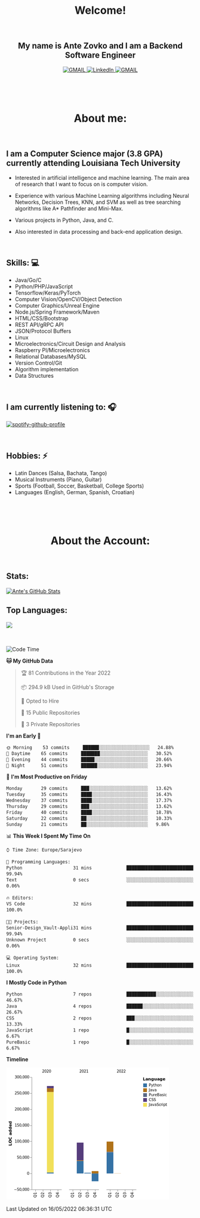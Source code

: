 
<h1 align="center"> Welcome!</h1>
<br>

<h2 align="center">My name is Ante Zovko and I am a Backend Software Engineer</h2> 

<p align= "center">
  <a href="https://mail.google.com/mail/u/0/?view=cm&fs=1&to=antezovko.az@gmail.com&tf=1">
      <img alt="GMAIL" src="https://img.shields.io/badge/Email-Contact-darkred?style=for-the-badge&logo=gmail&labelColor=grey&logoColor=white" />
    </a>
 <a href="https://www.linkedin.com/in/antezovko/">
      <img alt="LinkedIn" src="https://img.shields.io/badge/LinkedIn-Connect-Blue?style=for-the-badge&logo=LinkedIn" />
    </a>
   <a href="https://www.facebook.com/ZovkoAntee/">
      <img alt="GMAIL" src="https://img.shields.io/badge/Facebook-Add%20Friend-darkblue?style=for-the-badge&logo=Facebook&logoColor=white" />
    </a>

  </p>

<br>
<br>
<br>

<h1 align="center">About me:</h1>

<br>

## I am a Computer Science major (3.8 GPA) currently attending Louisiana Tech University
  - Interested in artificial intelligence and machine learning. The main area of research that I want to focus on is computer vision. 

  - Experience with various Machine Learning algorithms including Neural Networks, Decision Trees, KNN, and SVM as well as tree searching algorithms like A* Pathfinder and Mini-Max.

  - Various projects in Python, Java, and C.

   - Also interested in data processing and back-end application design.

<br>

## Skills: 💻
- Java/Go/C
- Python/PHP/JavaScript
- Tensorflow/Keras/PyTorch
- Computer Vision/OpenCV/Object
Detection
- Computer Graphics/Unreal Engine
- Node.js/Spring Framework/Maven 
- HTML/CSS/Bootstrap
- REST API/gRPC API 
- JSON/Protocol Buffers
- Linux 
- Microelectronics/Circuit Design
and Analysis
- Raspberry PI/Microelectronics
- Relational Databases/MySQL 
- Version Control/Git
- Algorithm implementation
- Data Structures


<br>

## I am currently listening to: 🎧
[![spotify-github-profile](https://spotify-github-profile.vercel.app/api/view?uid=u06dtc9h3le4tq61m3x12o9uh&cover_image=true&theme=default&bar_color=53b14f&bar_color_cover=false)](https://github.com/kittinan/spotify-github-profile)

<br>


## Hobbies: ⚡ 
- Latin Dances (Salsa, Bachata, Tango)
- Musical Instruments (Piano, Guitar)
- Sports (Football, Soccer, Basketball, College Sports)
- Languages (English, German, Spanish, Croatian)

<br>
<br>
<br>

<h1 align="center">About the Account:</h1>

<br>

## Stats: 
<a href="https://github.com/AnteZovko23">
  <img align="center" src="https://github-readme-stats.antezovko23.vercel.app/api?username=AnteZovko23&show_icons=true&line_height=27&count_private=true&title_color=ffffff&text_color=c9cacc&icon_color=2bbc8a&bg_color=1d1f21" alt="Ante's GitHub Stats" />
</a>


<br>

## Top Languages:
<img align="center" src="https://github-readme-stats.antezovko23.vercel.app/api/top-langs/?username=AnteZovko23&title_color=ffffff&text_color=c9cacc&icon_color=2bbc8a&bg_color=1d1f21" />






<br>
<br>
<br>


<!--START_SECTION:waka-->
![Code Time](http://img.shields.io/badge/Code%20Time-0%20secs-blue)

**🐱 My GitHub Data** 

> 🏆 81 Contributions in the Year 2022
 > 
> 📦 294.9 kB Used in GitHub's Storage 
 > 
> 💼 Opted to Hire
 > 
> 📜 15 Public Repositories 
 > 
> 🔑 3 Private Repositories  
 > 
**I'm an Early 🐤** 

```text
🌞 Morning    53 commits     ██████░░░░░░░░░░░░░░░░░░░   24.88% 
🌆 Daytime    65 commits     ███████░░░░░░░░░░░░░░░░░░   30.52% 
🌃 Evening    44 commits     █████░░░░░░░░░░░░░░░░░░░░   20.66% 
🌙 Night      51 commits     ██████░░░░░░░░░░░░░░░░░░░   23.94%

```
📅 **I'm Most Productive on Friday** 

```text
Monday       29 commits     ███░░░░░░░░░░░░░░░░░░░░░░   13.62% 
Tuesday      35 commits     ████░░░░░░░░░░░░░░░░░░░░░   16.43% 
Wednesday    37 commits     ████░░░░░░░░░░░░░░░░░░░░░   17.37% 
Thursday     29 commits     ███░░░░░░░░░░░░░░░░░░░░░░   13.62% 
Friday       40 commits     ████░░░░░░░░░░░░░░░░░░░░░   18.78% 
Saturday     22 commits     ██░░░░░░░░░░░░░░░░░░░░░░░   10.33% 
Sunday       21 commits     ██░░░░░░░░░░░░░░░░░░░░░░░   9.86%

```


📊 **This Week I Spent My Time On** 

```text
⌚︎ Time Zone: Europe/Sarajevo

💬 Programming Languages: 
Python                   31 mins             █████████████████████████   99.94% 
Text                     0 secs              ░░░░░░░░░░░░░░░░░░░░░░░░░   0.06%

🔥 Editors: 
VS Code                  32 mins             █████████████████████████   100.0%

🐱‍💻 Projects: 
Senior-Design_Vault-Appli31 mins             █████████████████████████   99.94% 
Unknown Project          0 secs              ░░░░░░░░░░░░░░░░░░░░░░░░░   0.06%

💻 Operating System: 
Linux                    32 mins             █████████████████████████   100.0%

```

**I Mostly Code in Python** 

```text
Python                   7 repos             ███████████░░░░░░░░░░░░░░   46.67% 
Java                     4 repos             ██████░░░░░░░░░░░░░░░░░░░   26.67% 
CSS                      2 repos             ███░░░░░░░░░░░░░░░░░░░░░░   13.33% 
JavaScript               1 repo              █░░░░░░░░░░░░░░░░░░░░░░░░   6.67% 
PureBasic                1 repo              █░░░░░░░░░░░░░░░░░░░░░░░░   6.67%

```


**Timeline**

![Chart not found](https://raw.githubusercontent.com/AnteZovko23/AnteZovko23/master/charts/bar_graph.png) 


 Last Updated on 16/05/2022 06:36:31 UTC
<!--END_SECTION:waka-->


